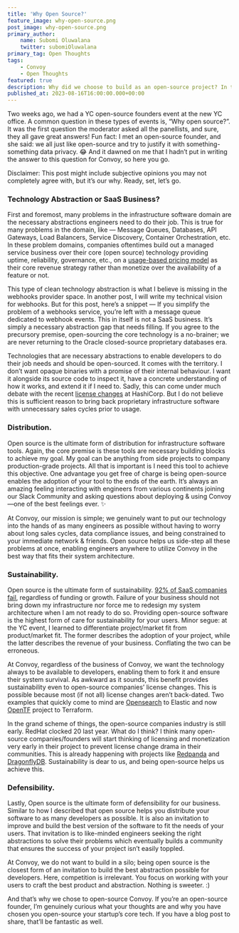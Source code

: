 ```yaml
---
title: 'Why Open Source?'
feature_image: why-open-source.png
post_image: why-open-source.png 
primary_author:
    name: Subomi Oluwalana
    twitter: subomiOluwalana
primary_tag: Open Thoughts
tags:
    - Convoy
    - Open Thoughts
featured: true
description: Why did we choose to build as an open-source project? In this article, I share our beliefs about open source and why it's important to us. Enjoy 🎉
published_at: 2023-08-16T16:00:00.000+00:00
---
```


Two weeks ago, we had a YC open-source founders event at the new YC office. A common question in these types of events is, “Why open source?”. It was the first question the moderator asked all the panellists, and sure, they all gave great answers!  Fun fact: I met an open-source founder, and she said: we all just like open-source and try to justify it with something-something data privacy. 😂 And it dawned on me that I hadn’t put in writing the answer to this question for Convoy, so here you go. 

Disclaimer: This post might include subjective opinions you may not completely agree with, but it’s our why. Ready, set, let’s go. 

### Technology Abstraction or SaaS Business?

First and foremost, many problems in the infrastructure software domain are the necessary abstractions engineers need to do their job. This is true for many problems in the domain, like — Message Queues, Databases, API Gateways, Load Balancers, Service Discovery, Container Orchestration, etc. In these problem domains, companies oftentimes build out a managed service business over their core (open source) technology providing uptime, reliability, governance, etc., on a [usage-based pricing model](https://www.usagebased.org/) as their core revenue strategy rather than monetize over the availability of a feature or not. 

This type of clean technology abstraction is what I believe is missing in the webhooks provider space. In another post, I will write my technical vision for webhooks. But for this post, here’s a snippet — If you simplify the problem of a webhooks service, you’re left with a message queue dedicated to webhook events. This in itself is not a SaaS business. It’s simply a necessary abstraction gap that needs filling. If you agree to the precursory premise, open-sourcing the core technology is a no-brainer; we are never returning to the Oracle closed-source proprietary databases era.

Technologies that are necessary abstractions to enable developers to do their job needs and should be open-sourced. It comes with the territory. I don’t want opaque binaries with a promise of their internal behaviour. I want it alongside its source code to inspect it, have a concrete understanding of how it works, and extend it if I need to. Sadly, this can come under much debate with the recent [license changes](https://www.hashicorp.com/blog/hashicorp-adopts-business-source-license) at HashiCorp. But I do not believe this is sufficient reason to bring back proprietary infrastructure software with unnecessary sales cycles prior to usage.

### Distribution.

Open source is the ultimate form of distribution for infrastructure software tools. Again, the core premise is these tools are necessary building blocks to achieve my goal. My goal can be anything from side projects to company production-grade projects. All that is important is I need this tool to achieve this objective. One advantage you get free of charge is being open-source enables the adoption of your tool to the ends of the earth. It’s always an amazing feeling interacting with engineers from various continents joining our Slack Community and asking questions about deploying & using Convoy—one of the best feelings ever. ✨ 

At Convoy, our mission is simple; we genuinely want to put our technology into the hands of as many engineers as possible without having to worry about long sales cycles, data compliance issues, and being constrained to your immediate network & friends. Open source helps us side-step all these problems at once, enabling engineers anywhere to utilize Convoy in the best way that fits their system architecture. 

### Sustainability.

Open source is the ultimate form of sustainability. [92% of SaaS companies fail](https://www.mckinsey.com/industries/technology-media-and-telecommunications/our-insights/grow-fast-or-die-slow), regardless of funding or growth. Failure of your business should not bring down my infrastructure nor force me to redesign my system architecture when I am not ready to do so.  Providing open-source software is the highest form of care for sustainability for your users. Minor segue: at the YC event, I learned to differentiate project/market fit from product/market fit. The former describes the adoption of your project, while the latter describes the revenue of your business. Conflating the two can be erroneous.

At Convoy, regardless of the business of Convoy, we want the technology always to be available to developers, enabling them to fork it and ensure their system survival. As awkward as it sounds, this benefit provides sustainability even to open-source companies’ license changes. This is possible because most (if not all) license changes aren’t back-dated. Two examples that quickly come to mind are [Opensearch](https://opensearch.org/) to Elastic and now [OpenTF](https://opentf.org/) project to Terraform. 

In the grand scheme of things, the open-source companies industry is still early. RedHat clocked 20 last year. What do I think? I think many open-source companies/founders will start thinking of licensing and monetization very early in their project to prevent license change drama in their communities. This is already happening with projects like [Redpanda](https://redpanda.com/blog/open-source) and [DragonflyDB](https://www.dragonflydb.io/blog/announcing-dragonfly). Sustainability is dear to us, and being open-source helps us achieve this.

### Defensibility.

Lastly, Open source is the ultimate form of defensibility for our business. Similar to how I described that open source helps you distribute your software to as many developers as possible. It is also an invitation to improve and build the best version of the software to fit the needs of your users. That invitation is to like-minded engineers seeking the right abstractions to solve their problems which eventually builds a community that ensures the success of your project isn’t easily toppled.

At Convoy, we do not want to build in a silo; being open source is the closest form of an invitation to build the best abstraction possible for developers. Here, competition is irrelevant. You focus on working with your users to craft the best product and abstraction. Nothing is sweeter. :) 

And that’s why we chose to open-source Convoy. If you’re an open-source founder, I’m genuinely curious what your thoughts are and why you have chosen you open-source your startup’s core tech. If you have a blog post to share, that’ll be fantastic as well.
